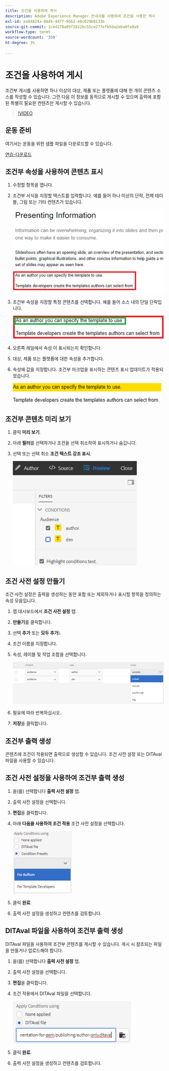 ```yaml
---
title: 조건을 사용하여 게시
description: Adobe Experience Manager 안내서를 사용하여 조건을 사용한 게시
exl-id: ea94824a-884b-447f-9562-e6c629b8133b
source-git-commit: 1c4d278a05f2612bc55ce277efb5da2e6a0fa9a9
workflow-type: tm+mt
source-wordcount: '359'
ht-degree: 3%

---
```


# 조건을 사용하여 게시

조건부 게시를 사용하면 하나 이상의 대상, 제품 또는 플랫폼에 대해 한 개의 콘텐츠 소스를 작성할 수 있습니다. 그런 다음 이 정보를 동적으로 게시할 수 있으며 출력에 포함된 특별히 필요한 컨텐츠만 게시할 수 있습니다.

>[!VIDEO](https://video.tv.adobe.com/v/339041?quality=12&learn=on)

## 운동 준비

여기서는 운동을 위한 샘플 파일을 다운로드할 수 있습니다.

[연습-다운로드](assets/exercises/publishing-with-conditions.zip)

## 조건부 속성을 사용하여 콘텐츠 표시

1. 수정할 항목을 엽니다.

2. 조건부 서식을 지정할 텍스트를 입력합니다. 예를 들어 하나 이상의 단락, 전체 테이블, 그림 또는 기타 컨텐츠가 있습니다.

   ![프레젠테이션 정보](images/presenting-info.png)

3. 조건부 속성을 지정할 특정 콘텐츠를 선택합니다. 예를 들어 소스 내의 단일 단락입니다.

   ![템플릿 선택](images/template-choice.png)

4. 오른쪽 레일에서 속성 이 표시되는지 확인합니다.

5. 대상, 제품 또는 플랫폼에 대한 속성을 추가합니다.

6. 속성에 값을 지정합니다. 조건부 마크업을 표시하는 콘텐츠 표시 업데이트가 적용되었습니다.

   ![템플릿 지정](images/specify-template.png)

## 조건부 콘텐츠 미리 보기

1. 클릭 **미리 보기**.

2. 아래 **필터**&#x200B;를 선택하거나 조건을 선택 취소하여 표시하거나 숨깁니다.

3. 선택 또는 선택 취소 **조건 텍스트 강조 표시**.

   ![Preview-Conditional-Content](images/preview-conditional-content.png)

## 조건 사전 설정 만들기

조건 사전 설정은 출력을 생성하는 동안 포함 또는 제외하거나 표시할 항목을 정의하는 속성 모음입니다.

1. 맵 대시보드에서 **조건 사전 설정** 탭.

2. **만들기**&#x200B;를 클릭합니다.

3. 선택 **추가** 또는 **모두 추가**).

4. 조건 이름을 지정합니다.

5. 속성, 레이블 및 작업 조합을 선택합니다.

   ![Create-Condition-사전 설정](images/create-condition-preset.png)

6. 필요에 따라 반복하십시오.

7. **저장**&#x200B;을 클릭합니다.

## 조건부 출력 생성

콘텐츠에 조건이 적용되면 출력으로 생성할 수 있습니다. 조건 사전 설정 또는 DITAval 파일을 사용할 수 있습니다.

## 조건 사전 설정을 사용하여 조건부 출력 생성

1. 을(를) 선택합니다 **출력 사전 설정** 탭.

2. 출력 사전 설정을 선택합니다.

3. **편집**&#x200B;을 클릭합니다. 

4. 아래 **다음을 사용하여 조건 적용** 조건 사전 설정을 선택합니다.

   ![Generate-Conditional-Output](images/generate-conditional-output.png)

5. 클릭 **완료**.

6. 출력 사전 설정을 생성하고 컨텐츠를 검토합니다.

## DITAval 파일을 사용하여 조건부 출력 생성

DITAval 파일을 사용하여 조건부 콘텐츠를 게시할 수 있습니다. 게시 시 참조되는 파일을 만들거나 업로드해야 합니다.

1. 을(를) 선택합니다 **출력 사전 설정** 탭.

2. 출력 사전 설정을 선택합니다.

3. **편집**&#x200B;을 클릭합니다. 

4. 조건 적용에서 DITAval 파일을 선택합니다.

   ![Generate-Using-DITAval](images/generate-using-ditaval.png)

5. 클릭 **완료**.

6. 출력 사전 설정을 생성하고 컨텐츠를 검토합니다.
